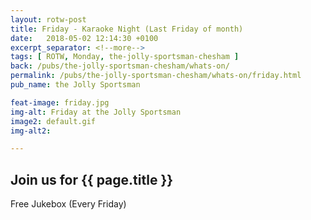```yaml
---
layout: rotw-post
title: Friday - Karaoke Night (Last Friday of month)
date:   2018-05-02 12:14:30 +0100
excerpt_separator: <!--more-->
tags: [ ROTW, Monday, the-jolly-sportsman-chesham ]
back: /pubs/the-jolly-sportsman-chesham/whats-on/
permalink: /pubs/the-jolly-sportsman-chesham/whats-on/friday.html
pub_name: the Jolly Sportsman

feat-image: friday.jpg
img-alt: Friday at the Jolly Sportsman
image2: default.gif
img-alt2:

---
```


<h2>Join us for {{ page.title }}</h2>
<p>Free Jukebox (Every Friday)</p>




